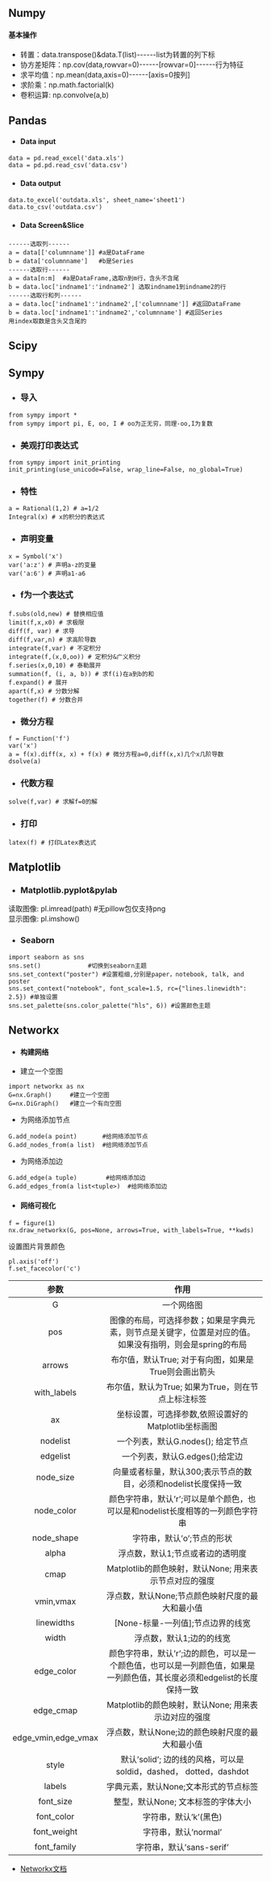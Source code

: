 
## Numpy
#### 基本操作
* 转置：data.transpose()&data.T(list)------list为转置的列下标
* 协方差矩阵：np.cov(data,rowvar=0)------[rowvar=0]------行为特征
* 求平均值：np.mean(data,axis=0)------[axis=0按列]
* 求阶乘：np.math.factorial(k)
* 卷积运算: np.convolve(a,b)

## Pandas
* #### Data input
```
data = pd.read_excel('data.xls')
data = pd.pd.read_csv('data.csv')
```
* #### Data output
```
data.to_excel('outdata.xls', sheet_name='sheet1')
data.to_csv('outdata.csv')
```
* #### Data Screen&Slice
```
------选取列------
a = data[['columnname']] #a是DataFrame
b = data['columnname']   #b是Series
------选取行------
a = data[n:m]  #a是DataFrame,选取n到m行，含头不含尾
b = data.loc['indname1':'indname2'] 选取indname1到indname2的行
------选取行和列------
a = data.loc['indname1':'indname2',['columnname']] #返回DataFrame  
b = data.loc['indname1':'indname2','columnname'] #返回Series
用index取数是含头又含尾的
```

## Scipy

## Sympy
* ### 导入
```
from sympy import *
from sympy import pi, E, oo, I # oo为正无穷，同理-oo,I为复数
```
* ### 美观打印表达式
```
from sympy import init_printing
init_printing(use_unicode=False, wrap_line=False, no_global=True)
```
* ### 特性
```
a = Rational(1,2) # a=1/2
Integral(x) # x的积分的表达式
```
* ### 声明变量
```
x = Symbol('x')
var('a:z') # 声明a-z的变量
var('a:6') # 声明a1-a6
```
* ### f为一个表达式
```
f.subs(old,new) # 替换相应值
limit(f,x,x0) # 求极限
diff(f, var) # 求导
diff(f,var,n) # 求高阶导数
integrate(f,var) # 不定积分
integrate(f,(x,0,oo)) # 定积分&广义积分
f.series(x,0,10) # 泰勒展开
summation(f, (i, a, b)) # 求f(i)在a到b的和
f.expand() # 展开
apart(f,x) # 分数分解
together(f) # 分数合并
```
* ### 微分方程
```
f = Function('f')
var('x')
a = f(x).diff(x, x) + f(x) # 微分方程a=0,diff(x,x)几个x几阶导数
dsolve(a)
```
* ### 代数方程
```
solve(f,var) # 求解f=0的解
```
* ### 打印
```
latex(f) # 打印Latex表达式
```

## Matplotlib
* ### Matplotlib.pyplot&pylab
读取图像: pl.imread(path) #无pillow包仅支持png  
显示图像: pl.imshow()

* ### Seaborn
```
import seaborn as sns
sns.set()             #切换到seaborn主题
sns.set_context("poster") #设置粗细,分别是paper，notebook, talk, and poster
sns.set_context("notebook", font_scale=1.5, rc={"lines.linewidth": 2.5}) #单独设置
sns.set_palette(sns.color_palette("hls", 6)) #设置颜色主题
```

## Networkx
* #### 构建网络
* 建立一个空图
```
import networkx as nx
G=nx.Graph()     #建立一个空图
G=nx.DiGraph()   #建立一个有向空图
```
* 为网络添加节点
```
G.add_node(a point)       #给网络添加节点
G.add_nodes_from(a list)  #给网络添加节点
```
* 为网络添加边
```
G.add_edge(a tuple)        #给网络添加边
G.add_edges_from(a list<tuple>)  #给网络添加边
```
* #### 网络可视化
```
f = figure(1)
nx.draw_networkx(G, pos=None, arrows=True, with_labels=True, **kwds)
```
设置图片背景颜色
```
pl.axis('off')
f.set_facecolor('c')
```  

|参数|作用|
|:--:|:--:|
|G|一个网络图|
|pos|图像的布局，可选择参数；如果是字典元素，则节点是关键字，位置是对应的值。如果没有指明，则会是spring的布局|
|arrows|布尔值，默认True; 对于有向图，如果是True则会画出箭头|
|with_labels|布尔值，默认为True; 如果为True，则在节点上标注标签|
|ax|坐标设置，可选择参数,依照设置好的Matplotlib坐标画图|
|nodelist|一个列表，默认G.nodes(); 给定节点|
|edgelist|一个列表，默认G.edges();给定边|
|node_size|向量或者标量，默认300;表示节点的数目，必须和nodelist长度保持一致|
|node_color|颜色字符串，默认’r’;可以是单个颜色，也可以是和nodelist长度相等的一列颜色字符串|
|node_shape|字符串，默认’o’;节点的形状|
|alpha|浮点数，默认1;节点或者边的透明度|
|cmap|Matplotlib的颜色映射，默认None; 用来表示节点对应的强度|
|vmin,vmax|浮点数，默认None;节点颜色映射尺度的最大和最小值|
|linewidths|[None-标量-一列值];节点边界的线宽|
|width|浮点数，默认1;边的的线宽|
|edge_color|颜色字符串，默认’r’;边的颜色，可以是一个颜色值，也可以是一列颜色值，如果是一列颜色值，其长度必须和edgelist的长度保持一致|
|edge_cmap|	Matplotlib的颜色映射，默认None; 用来表示边对应的强度|
|edge_vmin,edge_vmax|	浮点数，默认None;边的颜色映射尺度的最大和最小值|
|style|默认’solid’; 边的线的风格，可以是 soldid，dashed， dotted，dashdot|
|labels|字典元素，默认None;文本形式的节点标签|
|font_size|整型，默认None; 文本标签的字体大小|
|font_color|字符串，默认’k’(黑色)|
|font_weight|字符串，默认’normal’|
|font_family|字符串，默认’sans-serif’|

* [Networkx文档](https://networkx.github.io/documentation/networkx-1.10/reference/introduction.html)

